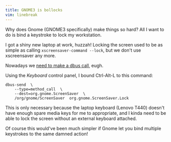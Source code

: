 ```yaml
---
title: GNOME3 is bollocks
vim: linebreak
---
```


Why does Gnome (GNOME3 specifically) make things so hard? All I want to do is bind a keystroke to lock my workstation.

I got a shiny new laptop at work, huzzah! Locking the screen used to be as simple as calling `xscreensaver-command --lock`, but we don't use xscreensaver any more.

Nowadays we [need to make a dbus call](http://unix.stackexchange.com/questions/107787/how-can-i-trigger-the-screensavers-locking-feature-using-d-bus-from-the-command), eugh.

Using the *Keyboard* control panel, I bound Ctrl-Alt-L to this command:

```
dbus-send  \
    --type=method_call  \
    --dest=org.gnome.ScreenSaver  \
    /org/gnome/ScreenSaver  org.gnome.ScreenSaver.Lock
```

This is only necessary because the laptop keyboard (Lenovo T440) doesn't have enough spare media keys for me to appropriate, and I kinda need to be able to lock the screen without an external keyboard attached.

Of course this would've been much simpler if Gnome let you bind multiple keystrokes to the same damned action!
